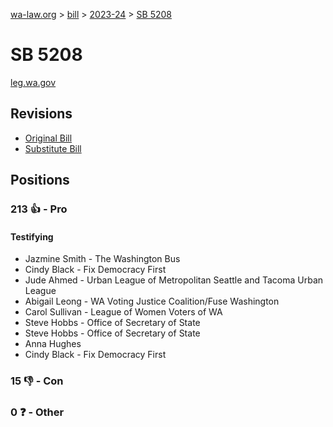 [wa-law.org](/) > [bill](/bill/) > [2023-24](/bill/2023-24/) > [SB 5208](/bill/2023-24/sb/5208/)

# SB 5208
[leg.wa.gov](https://app.leg.wa.gov/billsummary?BillNumber=5208&Year=2023&Initiative=false)

## Revisions
* [Original Bill](1/)
* [Substitute Bill](S/)

## Positions
### 213 👍 - Pro
#### Testifying
* Jazmine Smith - The Washington Bus
* Cindy Black - Fix Democracy First
* Jude Ahmed - Urban League of Metropolitan Seattle and Tacoma Urban League
* Abigail Leong - WA Voting Justice Coalition/Fuse Washington
* Carol Sullivan - League of Women Voters of WA
* Steve Hobbs - Office of Secretary of State
* Steve Hobbs - Office of Secretary of State
* Anna Hughes
* Cindy Black - Fix Democracy First

### 15 👎 - Con

### 0 ❓ - Other

